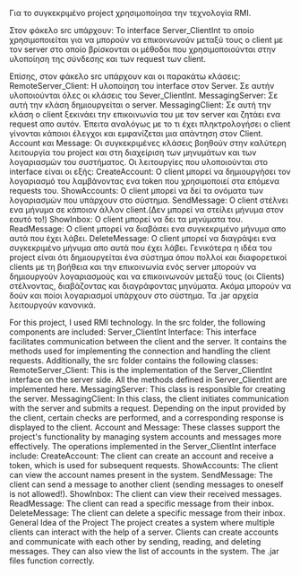 Για το συγκεκριμένο project χρησιμοποίησα την τεχνολογία RMI. 

Στον φάκελο src υπάρχουν:
Το interface Server_ClientInt το οποίο χρησιμοποιείται για να μπορούν να επικοινωνούν μεταξύ τους ο client με τον
server στο οποίο βρίσκονται οι μέθοδοι που χρησιμοποιούνται στην υλοποίηση της σύνδεσης και των request των client.

Επίσης, στον φάκελο src υπάρχουν και οι παρακάτω κλάσεις:
RemoteServer_Client: Η υλοποίηση του interface στον Server. Σε αυτήν υλοποιούνται όλες οι κλάσεις του Sever_ClientInt.
MessagingServer: Σε αυτή την κλάση δημιουργείται ο server.
MessagingClient: Σε αυτή την κλάση ο client ξεκινάει την επικοινωνία του με τον server και ζητάει ενα request απο αυτόν.
Έπειτα αναλόγως με το τι έχει πληκτρολογήσει ο client γίνονται κάποιοι έλεγχοι και εμφανίζεται μια απάντηση στον Client.
Account και Message: Οι συγκεκριμένες κλάσεις βοηθούν στην καλύτερη λειτουργία του project και στη διαχείριση των 
μηνυμάτων και των λογαριασμών του συστήματος.
Οι λειτουργίες που υλοποιούνται στο interface είναι οι εξής:
CreateAccount: Ο client μπορεί να δημιουργήσει τον λογαριασμό του λαμβάνοντας ενα token που χρησιμοποιεί στα επόμενα 
requests του.
ShowAccounts: Ο client μπορεί να δεί τα ονόματα των λογαριασμών που υπάρχουν στο σύστημα.
SendMessage: Ο client στέλνει ενα μήνυμα σε κάποιον άλλον client.(Δεν μπορεί να στείλει μήνυμα στον εαυτό το!)
ShowInbox: Ο client μπορεί να δει τα μηνύματα του.
ReadMessage: Ο client μπορεί να διαβάσει ενα συγκεκριμένο μήνυμα απο αυτά που έχει λάβει.
DeleteMessage: O client μπορεί να διαγράψει ενα συγκεκριμένο μήνυμα απο αυτά που έχει λάβει.
Γενικότερα η ιδέα του project είναι ότι δημιουργείται ένα σύστημα όπου πολλοί και διαφορετικοί clients με τη βοήθεια
και την επικοινωνία ενός server μπορούν να δημιουργούν λογαριασμούς και να επικοινωνούν μεταξύ τους (οι Clients)
στέλνοντας, διαβάζοντας και διαγράφοντας μηνύματα. Ακόμα μπορούν να δούν και ποίοι λογαριασμοί υπάρχουν στο σύστημα.
Τα .jar αρχεία λειτουργούν κανονικά.

For this project, I used RMI technology. In the src folder, the following components are included:
Server_ClientInt Interface: This interface facilitates communication between the client and the server. It contains the methods used for implementing the connection and handling the client requests.
Additionally, the src folder contains the following classes:
RemoteServer_Client: This is the implementation of the Server_ClientInt interface on the server side. All the methods defined in Server_ClientInt are implemented here.
MessagingServer: This class is responsible for creating the server.
MessagingClient: In this class, the client initiates communication with the server and submits a request. Depending on the input provided by the client, certain checks are performed, and a corresponding response is displayed to the client.
Account and Message: These classes support the project's functionality by managing system accounts and messages more effectively.
The operations implemented in the Server_ClientInt interface include:
CreateAccount: The client can create an account and receive a token, which is used for subsequent requests.
ShowAccounts: The client can view the account names present in the system.
SendMessage: The client can send a message to another client (sending messages to oneself is not allowed!).
ShowInbox: The client can view their received messages.
ReadMessage: The client can read a specific message from their inbox.
DeleteMessage: The client can delete a specific message from their inbox.
General Idea of the Project
The project creates a system where multiple clients can interact with the help of a server. Clients can create accounts and communicate with each other by sending, reading, and deleting messages. They can also view the list of accounts in the system.
The .jar files function correctly.
